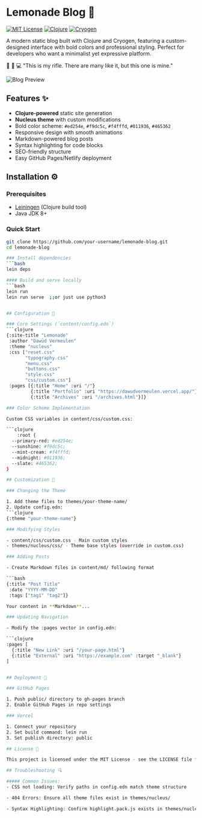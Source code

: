 # Lemonade Blog 🍋

[![MIT License](https://img.shields.io/badge/license-MIT-blue.svg)](LICENSE)
[![Clojure](https://img.shields.io/badge/made_with-clojure-4d0083.svg)](https://clojure.org/)
[![Cryogen](https://img.shields.io/badge/powered_by-cryogen-34a853.svg)](https://cryogenweb.org/)

A modern static blog built with Clojure and Cryogen, featuring a custom-designed interface with bold colors and professional styling. Perfect for developers who want a minimalist yet expressive platform.

   🔫  📒  💻
"This is my rifle. There are many like it, but this one is mine."


![Blog Preview](public/images/blog-preview.png) <!-- Add actual screenshot -->

## Features ✨

- **Clojure-powered** static site generation
- **Nucleus theme** with custom modifications
- Bold color scheme: `#ed254e`, `#f9dc5c`, `#f4fffd`, `#011936`, `#465362`
- Responsive design with smooth animations
- Markdown-powered blog posts
- Syntax highlighting for code blocks
- SEO-friendly structure
- Easy GitHub Pages/Netlify deployment

## Installation ⚙️

### Prerequisites
- [Leiningen](https://leiningen.org/) (Clojure build tool)
- Java JDK 8+

### Quick Start
```bash
git clone https://github.com/your-username/lemonade-blog.git
cd lemonade-blog

### Install dependencies
```bash
lein deps

#### Build and serve locally
```bash
lein run
lein run serve  ;;or just use python3


## Configuration 🔧

### Core Settings (`content/config.edn`)
```clojure
{:site-title "Lemonade"
 :author "Dawūd Vermeulen"
 :theme "nucleus"
 :css ["reset.css" 
       "typography.css" 
       "menu.css" 
       "buttons.css" 
       "style.css" 
       "css/custom.css"]
 :pages [{:title "Home" :uri "/"}
         {:title "Portfolio" :uri "https://dawudvermeulen.vercel.app/"}
         {:title "Archives" :uri "/archives.html"}]}

### Color Scheme Implementation

Custom CSS variables in content/css/custom.css:

```clojure
    :root {
  --primary-red: #ed254e;
  --sunshine: #f9dc5c;
  --mint-cream: #f4fffd;
  --midnight: #011936;
  --slate: #465362;
}

## Customization 🎨

### Changing the Theme

1. Add theme files to themes/your-theme-name/
2. Update config.edn:
```clojure
{:theme "your-theme-name"}

### Modifying Styles

- content/css/custom.css - Main custom styles
- themes/nucleus/css/ - Theme base styles (override in custom.css)

### Adding Posts

- Create Markdown files in content/md/ following format

```bash
{:title "Post Title"
 :date "YYYY-MM-DD"
 :tags ["tag1" "tag2"]}

Your content in **Markdown**...

### Updating Navigation

- Modify the :pages vector in config.edn:

```clojure
:pages [
  {:title "New Link" :uri "/your-page.html"}
  {:title "External" :uri "https://example.com" :target "_blank"}
]


## Deployment 🚀

### GitHub Pages

1. Push public/ directory to gh-pages branch
2. Enable GitHub Pages in repo settings

### Vercel

1. Connect your repository
2. Set build command: lein run
3. Set publish directory: public

## License 📄

This project is licensed under the MIT License - see the LICENSE file for details.

## Troubleshooting 🔍

##### Common Issues:
- CSS not loading: Verify paths in config.edn match theme structure

- 404 Errors: Ensure all theme files exist in themes/nucleus/

- Syntax Highlighting: Confirm highlight.pack.js exists in themes/nucleus/js/
